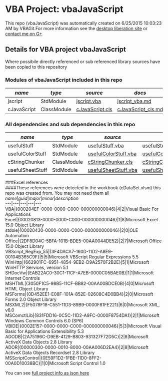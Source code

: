 # VBA Project: vbaJavaScript
This repo (vbaJavaScript) was automatically created on 6/25/2015 10:03:23 AM by VBAGit.For more information see the [desktop liberation site](http://ramblings.mcpher.com/Home/excelquirks/drivesdk/gettinggithubready "desktop liberation") or [contact me on G+](https://plus.google.com/+BruceMcpherson "Bruce McPherson - GDE")  
## Details for VBA project vbaJavaScript
Where possibile directly referenced or sub referenced library sources have been copied to this repository  
### Modules of vbaJavaScript included in this repo
*name*|*type*|*source*|*docs*  
---|---|---|---  
jscript|StdModule|[jscript.vba](scripts/jscript.vba "script source")|[jscript_vba.md](scripts/jscript_vba.md "script docs")  
cJavaScript|ClassModule|[cJavaScript.cls](scripts/cJavaScript.cls "script source")|[cJavaScript_cls.md](scripts/cJavaScript_cls.md "script docs")  
  
### All dependencies and sub dependencies in this repo  
*name*|*type*|*source*|*docs*  
---|---|---|---  
usefulStuff|StdModule|[usefulStuff.vba](libraries/usefulStuff.vba "library source")|[usefulStuff_vba.md](libraries/usefulStuff_vba.md "library docs")  
usefulColorStuff|StdModule|[usefulColorStuff.vba](libraries/usefulColorStuff.vba "library source")|[usefulColorStuff_vba.md](libraries/usefulColorStuff_vba.md "library docs")  
cStringChunker|ClassModule|[cStringChunker.cls](libraries/cStringChunker.cls "library source")|[cStringChunker_cls.md](libraries/cStringChunker_cls.md "library docs")  
usefulSheetStuff|StdModule|[usefulSheetStuff.vba](libraries/usefulSheetStuff.vba "library source")|[usefulSheetStuff_vba.md](libraries/usefulSheetStuff_vba.md "library docs")  
  
###Excel references  
####These references were detected in the workbook (cDataSet.xlsm) this repo was created from. You may not need them all  
*name*|*guid*|*major*|*minor*|*description*  
---|---|---|---|---  
VBA|{000204EF-0000-0000-C000-000000000046}|4|2|Visual Basic For Applications  
Excel|{00020813-0000-0000-C000-000000000046}|1|8|Microsoft Excel 15.0 Object Library  
stdole|{00020430-0000-0000-C000-000000000046}|2|0|OLE Automation  
Office|{2DF8D04C-5BFA-101B-BDE5-00AA0044DE52}|2|7|Microsoft Office 15.0 Object Library  
VBScript_RegExp_55|{3F4DACA7-160D-11D2-A8E9-00104B365C9F}|5|5|Microsoft VBScript Regular Expressions 5.5  
WinHttp|{662901FC-6951-4854-9EB2-D9A2570F2B2E}|5|1|Microsoft WinHTTP Services, version 5.1  
SHDocVw|{EAB22AC0-30C1-11CF-A7EB-0000C05BAE0B}|1|1|Microsoft Internet Controls  
MSHTML|{3050F1C5-98B5-11CF-BB82-00AA00BDCE0B}|4|0|Microsoft HTML Object Library  
MSForms|{0D452EE1-E08F-101A-852E-02608C4D0BB4}|2|0|Microsoft Forms 2.0 Object Library  
MSXML2|{F5078F18-C551-11D3-89B9-0000F81FE221}|6|0|Microsoft XML, v6.0  
MSComctlLib|{831FDD16-0C5C-11D2-A9FC-0000F8754DA1}|2|1|Microsoft Windows Common Controls 6.0 (SP6)  
VBIDE|{0002E157-0000-0000-C000-000000000046}|5|3|Microsoft Visual Basic for Applications Extensibility 5.3  
ADODB|{2A75196C-D9EB-4129-B803-931327F72D5C}|2|8|Microsoft ActiveX Data Objects 2.8 Library  
ADOR|{00000300-0000-0010-8000-00AA006D2EA4}|2|8|Microsoft ActiveX Data Objects Recordset 2.8 Library  
MSScriptControl|{0E59F1D2-1FBE-11D0-8FF2-00A0D10038BC}|1|0|Microsoft Script Control 1.0  
  
  
You can see [full project info as json here](info.json)